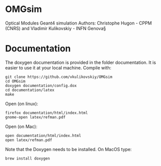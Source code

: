 # OMGsim
Optical Modules Geant4 simulation
Authors: Christophe Hugon - CPPM (CNRS) and Vladimir Kulikovskiy - INFN Genova§

Documentation 
========================
The doxygen documentation is provided in the folder documentation.
It is easier to use it at your local machine.
Compile with:

    git clone https://github.com/vkulikovskiy/OMGsim
    cd OMGsim
    doxygen documentation/config.dox
    cd documentation/latex
    make

Open (on linux):

    firefox documentation/html/index.html
    gnome-open latex/refman.pdf

Open (on Mac):

    open documentation/html/index.html 
    open latex/refman.pdf

Note that the Doxygen needs to be installed. On MacOS type:

    brew install doxygen 
